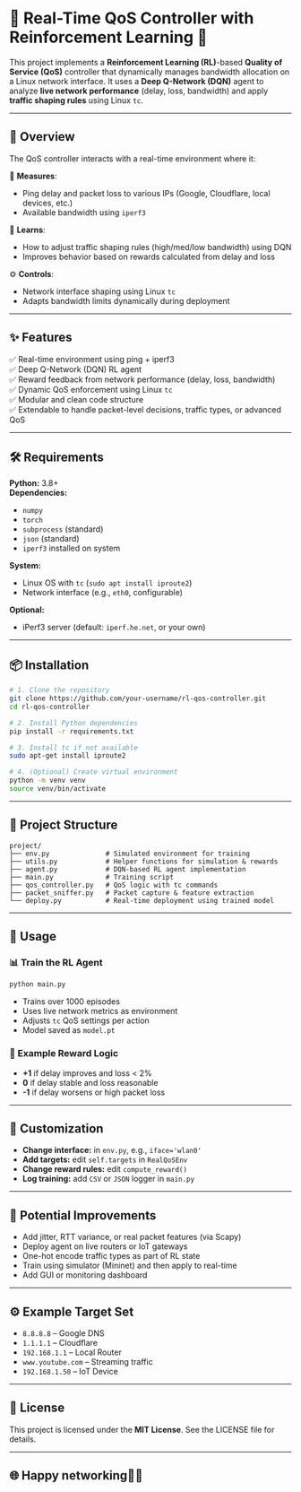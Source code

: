 
# 🧠 Real-Time QoS Controller with Reinforcement Learning 🚀

This project implements a **Reinforcement Learning (RL)**-based **Quality of Service (QoS)** controller that dynamically manages bandwidth allocation on a Linux network interface. It uses a **Deep Q-Network (DQN)** agent to analyze **live network performance** (delay, loss, bandwidth) and apply **traffic shaping rules** using Linux `tc`.

---

## 📌 Overview

The QoS controller interacts with a real-time environment where it:

🔎 **Measures**:
- Ping delay and packet loss to various IPs (Google, Cloudflare, local devices, etc.)
- Available bandwidth using `iperf3`

🧠 **Learns**:
- How to adjust traffic shaping rules (high/med/low bandwidth) using DQN
- Improves behavior based on rewards calculated from delay and loss

⚙️ **Controls**:
- Network interface shaping using Linux `tc`
- Adapts bandwidth limits dynamically during deployment

---

## ✨ Features

✅ Real-time environment using ping + iperf3  
✅ Deep Q-Network (DQN) RL agent  
✅ Reward feedback from network performance (delay, loss, bandwidth)  
✅ Dynamic QoS enforcement using Linux `tc`  
✅ Modular and clean code structure  
✅ Extendable to handle packet-level decisions, traffic types, or advanced QoS

---

## 🛠️ Requirements

**Python:** 3.8+  
**Dependencies:**
- `numpy`
- `torch`
- `subprocess` (standard)
- `json` (standard)
- `iperf3` installed on system

**System:**
- Linux OS with `tc` (`sudo apt install iproute2`)
- Network interface (e.g., `eth0`, configurable)

**Optional:**
- iPerf3 server (default: `iperf.he.net`, or your own)

---

## 📦 Installation

```bash
# 1. Clone the repository
git clone https://github.com/your-username/rl-qos-controller.git
cd rl-qos-controller

# 2. Install Python dependencies
pip install -r requirements.txt

# 3. Install tc if not available
sudo apt-get install iproute2

# 4. (Optional) Create virtual environment
python -m venv venv
source venv/bin/activate
```

---

## 📁 Project Structure

```
project/
├── env.py              # Simulated environment for training
├── utils.py            # Helper functions for simulation & rewards
├── agent.py            # DQN-based RL agent implementation
├── main.py             # Training script
├── qos_controller.py   # QoS logic with tc commands
├── packet_sniffer.py   # Packet capture & feature extraction
└── deploy.py           # Real-time deployment using trained model 
```

---

## 🚀 Usage

### 📊 Train the RL Agent
```bash
python main.py
```
- Trains over 1000 episodes
- Uses live network metrics as environment
- Adjusts `tc` QoS settings per action
- Model saved as `model.pt`

### 🧠 Example Reward Logic

- **+1** if delay improves and loss < 2%  
- **0** if delay stable and loss reasonable  
- **-1** if delay worsens or high packet loss

---

## 🔧 Customization

- **Change interface:** in `env.py`, e.g., `iface='wlan0'`
- **Add targets:** edit `self.targets` in `RealQoSEnv`
- **Change reward rules:** edit `compute_reward()`
- **Log training:** add `CSV` or `JSON` logger in `main.py`

---

## 🔮 Potential Improvements

- Add jitter, RTT variance, or real packet features (via Scapy)
- Deploy agent on live routers or IoT gateways
- One-hot encode traffic types as part of RL state
- Train using simulator (Mininet) and then apply to real-time
- Add GUI or monitoring dashboard

---

## ⚙️ Example Target Set

- `8.8.8.8` – Google DNS  
- `1.1.1.1` – Cloudflare  
- `192.168.1.1` – Local Router  
- `www.youtube.com` – Streaming traffic  
- `192.168.1.50` – IoT Device  

---

## 📝 License

This project is licensed under the **MIT License**. See the LICENSE file for details.

---

## 🌐 Happy networking🚦📡
